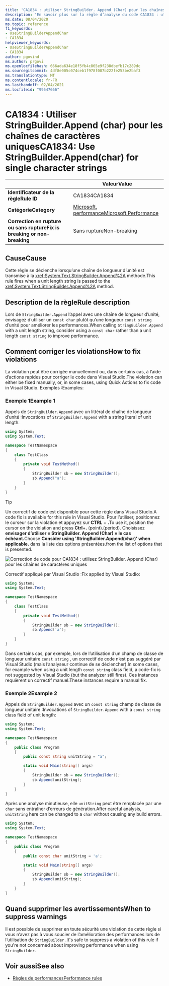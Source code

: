 ```yaml
---
title: 'CA1834 : utiliser StringBuilder. Append (Char) pour les chaînes de caractères uniques (analyse du code)'
description: 'En savoir plus sur la règle d’analyse du code CA1834 : utiliser StringBuilder. Append (Char) pour les chaînes de caractères uniques'
ms.date: 08/04/2020
ms.topic: reference
f1_keywords:
- UseStringBuilderAppendChar
- CA1834
helpviewer_keywords:
- UseStringBuilderAppendChar
- CA1834
author: pgovind
ms.author: prgovi
ms.openlocfilehash: 666ada634e18f5fb4c865e9f238dbefb17c289dc
ms.sourcegitcommit: 4df8e005c074ceb1f978f007b222fe253be2baf3
ms.translationtype: MT
ms.contentlocale: fr-FR
ms.lasthandoff: 02/04/2021
ms.locfileid: "99547666"
---
```

# <a name="ca1834-use-stringbuilderappendchar-for-single-character-strings"></a><span data-ttu-id="30a17-103">CA1834 : Utiliser StringBuilder.Append (char) pour les chaînes de caractères uniques</span><span class="sxs-lookup"><span data-stu-id="30a17-103">CA1834: Use StringBuilder.Append(char) for single character strings</span></span>

| | <span data-ttu-id="30a17-104">Valeur</span><span class="sxs-lookup"><span data-stu-id="30a17-104">Value</span></span> |
|-|-|
| <span data-ttu-id="30a17-105">**Identificateur de la règle**</span><span class="sxs-lookup"><span data-stu-id="30a17-105">**Rule ID**</span></span> |<span data-ttu-id="30a17-106">CA1834</span><span class="sxs-lookup"><span data-stu-id="30a17-106">CA1834</span></span>|
| <span data-ttu-id="30a17-107">**Catégorie**</span><span class="sxs-lookup"><span data-stu-id="30a17-107">**Category**</span></span> |[<span data-ttu-id="30a17-108">Microsoft. performance</span><span class="sxs-lookup"><span data-stu-id="30a17-108">Microsoft.Performance</span></span>](performance-warnings.md)|
| <span data-ttu-id="30a17-109">**Correction en rupture ou sans rupture**</span><span class="sxs-lookup"><span data-stu-id="30a17-109">**Fix is breaking or non-breaking**</span></span> |<span data-ttu-id="30a17-110">Sans rupture</span><span class="sxs-lookup"><span data-stu-id="30a17-110">Non-breaking</span></span>|

## <a name="cause"></a><span data-ttu-id="30a17-111">Cause</span><span class="sxs-lookup"><span data-stu-id="30a17-111">Cause</span></span>

<span data-ttu-id="30a17-112">Cette règle se déclenche lorsqu’une chaîne de longueur d’unité est transmise à la <xref:System.Text.StringBuilder.Append%2A> méthode.</span><span class="sxs-lookup"><span data-stu-id="30a17-112">This rule fires when a unit length string is passed to the <xref:System.Text.StringBuilder.Append%2A> method.</span></span>

## <a name="rule-description"></a><span data-ttu-id="30a17-113">Description de la règle</span><span class="sxs-lookup"><span data-stu-id="30a17-113">Rule description</span></span>

<span data-ttu-id="30a17-114">Lors de `StringBuilder.Append` l’appel avec une chaîne de longueur d’unité, envisagez d’utiliser un `const char` plutôt qu’une longueur `const string` d’unité pour améliorer les performances.</span><span class="sxs-lookup"><span data-stu-id="30a17-114">When calling `StringBuilder.Append` with a unit length string, consider using a `const char` rather than a unit length `const string` to improve performance.</span></span>

## <a name="how-to-fix-violations"></a><span data-ttu-id="30a17-115">Comment corriger les violations</span><span class="sxs-lookup"><span data-stu-id="30a17-115">How to fix violations</span></span>

<span data-ttu-id="30a17-116">La violation peut être corrigée manuellement ou, dans certains cas, à l’aide d’actions rapides pour corriger le code dans Visual Studio.</span><span class="sxs-lookup"><span data-stu-id="30a17-116">The violation can either be fixed manually, or, in some cases, using Quick Actions to fix code in Visual Studio.</span></span> <span data-ttu-id="30a17-117">Exemples :</span><span class="sxs-lookup"><span data-stu-id="30a17-117">Examples:</span></span>

### <a name="example-1"></a><span data-ttu-id="30a17-118">Exemple 1</span><span class="sxs-lookup"><span data-stu-id="30a17-118">Example 1</span></span>

<span data-ttu-id="30a17-119">Appels de `StringBuilder.Append` avec un littéral de chaîne de longueur d’unité :</span><span class="sxs-lookup"><span data-stu-id="30a17-119">Invocations of `StringBuilder.Append` with a string literal of unit length:</span></span>

```csharp
using System;
using System.Text;

namespace TestNamespace
{
    class TestClass
    {
        private void TestMethod()
        {
            StringBuilder sb = new StringBuilder();
            sb.Append("a");
        }
    }
}
```

> [!TIP]
> <span data-ttu-id="30a17-120">Un correctif de code est disponible pour cette règle dans Visual Studio.</span><span class="sxs-lookup"><span data-stu-id="30a17-120">A code fix is available for this rule in Visual Studio.</span></span> <span data-ttu-id="30a17-121">Pour l’utiliser, positionnez le curseur sur la violation et appuyez sur **CTRL** + **.**</span><span class="sxs-lookup"><span data-stu-id="30a17-121">To use it, position the cursor on the violation and press **Ctrl**+**.**</span></span> <span data-ttu-id="30a17-122">(point).</span><span class="sxs-lookup"><span data-stu-id="30a17-122">(period).</span></span> <span data-ttu-id="30a17-123">Choisissez **envisager d’utiliser « StringBuilder. Append (Char) » le cas échéant.**</span><span class="sxs-lookup"><span data-stu-id="30a17-123">Choose **Consider using 'StringBuilder.Append(char)' when applicable.**</span></span> <span data-ttu-id="30a17-124">dans la liste des options présentées.</span><span class="sxs-lookup"><span data-stu-id="30a17-124">from the list of options that is presented.</span></span>
>
> ![Correction de code pour CA1834 : utilisez StringBuilder. Append (Char) pour les chaînes de caractères uniques](media/ca1834-codefix.png)

<span data-ttu-id="30a17-126">Correctif appliqué par Visual Studio :</span><span class="sxs-lookup"><span data-stu-id="30a17-126">Fix applied by Visual Studio:</span></span>

```csharp
using System;
using System.Text;

namespace TestNamespace
{
    class TestClass
    {
        private void TestMethod()
        {
            StringBuilder sb = new StringBuilder();
            sb.Append('a');
        }
    }
}
```

<span data-ttu-id="30a17-127">Dans certains cas, par exemple, lors de l’utilisation d’un champ de classe de longueur unitaire `const string` , un correctif de code n’est pas suggéré par Visual Studio (mais l’analyseur continue de se déclencher).</span><span class="sxs-lookup"><span data-stu-id="30a17-127">In some cases, for example when using a unit length `const string` class field, a code-fix is not suggested by Visual Studio (but the analyzer still fires).</span></span> <span data-ttu-id="30a17-128">Ces instances requièrent un correctif manuel.</span><span class="sxs-lookup"><span data-stu-id="30a17-128">These instances require a manual fix.</span></span>

### <a name="example-2"></a><span data-ttu-id="30a17-129">Exemple 2</span><span class="sxs-lookup"><span data-stu-id="30a17-129">Example 2</span></span>

<span data-ttu-id="30a17-130">Appels de `StringBuilder.Append` avec un `const string` champ de classe de longueur unitaire :</span><span class="sxs-lookup"><span data-stu-id="30a17-130">Invocations of `StringBuilder.Append` with a `const string` class field of unit length:</span></span>

```cs
using System;
using System.Text;

namespace TestNamespace
{
    public class Program
    {
        public const string unitString = "a";

        static void Main(string[] args)
        {
            StringBuilder sb = new StringBuilder();
            sb.Append(unitString);
        }
    }
}
```

<span data-ttu-id="30a17-131">Après une analyse minutieuse, elle `unitString` peut être remplacée par une `char` sans entraîner d’erreurs de génération.</span><span class="sxs-lookup"><span data-stu-id="30a17-131">After careful analysis, `unitString` here can be changed to a `char` without causing any build errors.</span></span>

```cs
using System;
using System.Text;

namespace TestNamespace
{
    public class Program
    {
        public const char unitString = 'a';

        static void Main(string[] args)
        {
            StringBuilder sb = new StringBuilder();
            sb.Append(unitString);
        }
    }
}
```

## <a name="when-to-suppress-warnings"></a><span data-ttu-id="30a17-132">Quand supprimer les avertissements</span><span class="sxs-lookup"><span data-stu-id="30a17-132">When to suppress warnings</span></span>

<span data-ttu-id="30a17-133">Il est possible de supprimer en toute sécurité une violation de cette règle si vous n’avez pas à vous soucier de l’amélioration des performances lors de l’utilisation de `StringBuilder` .</span><span class="sxs-lookup"><span data-stu-id="30a17-133">It's safe to suppress a violation of this rule if you're not concerned about improving performance when using `StringBuilder`.</span></span>

## <a name="see-also"></a><span data-ttu-id="30a17-134">Voir aussi</span><span class="sxs-lookup"><span data-stu-id="30a17-134">See also</span></span>

- [<span data-ttu-id="30a17-135">Règles de performances</span><span class="sxs-lookup"><span data-stu-id="30a17-135">Performance rules</span></span>](performance-warnings.md)
